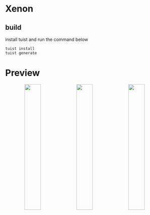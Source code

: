 # Xenon

## build
install tuist and run the command below
```shell
tuist install
tuist generate
```

# Preview

<p align="center"> 
  <img src="https://github.com/user-attachments/assets/3213a752-5801-4b93-9564-1cb665a859f1" align="center" width="32%">  
  <img src="https://github.com/user-attachments/assets/fd21b47e-b551-4439-82c9-f861289d929c" align="center" width="32%">  
  <img src="https://github.com/user-attachments/assets/b0043975-be15-4c97-8be2-d3f0d4f86dfa" align="center" width="32%">  
</p>
